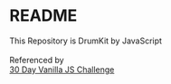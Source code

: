 # README
This Repository is DrumKit by JavaScript<br>
<br>
Referenced by<br>
<a href="https://javascript30.com/" target="_blank" rel="noopener">30 Day Vanilla JS Challenge</a>
